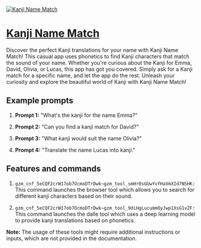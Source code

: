 [![Kanji Name Match](https://files.oaiusercontent.com/file-c8F6qAm59P87xDEJ0qE04Zzu?se=2123-10-18T21%3A46%3A53Z&sp=r&sv=2021-08-06&sr=b&rscc=max-age%3D31536000%2C%20immutable&rscd=attachment%3B%20filename%3Db7375e5f-8b27-4ccf-b682-2690d1fd5d95.png&sig=onjRotpbL1EXzc9pWdhcfTJBF/iQIDqfNBd61NsMnys%3D)](https://chat.openai.com/g/g-ksZPtRij2-kanji-name-match)

# [Kanji Name Match](https://chat.openai.com/g/g-ksZPtRij2-kanji-name-match)

Discover the perfect Kanji translations for your name with Kanji Name Match! This casual app uses phonetics to find Kanji characters that match the sound of your name. Whether you're curious about the Kanji for Emma, David, Olivia, or Lucas, this app has got you covered. Simply ask for a Kanji match for a specific name, and let the app do the rest. Unleash your curiosity and explore the beautiful world of Kanji with Kanji Name Match!

## Example prompts

1. **Prompt 1:** "What's the kanji for the name Emma?"

2. **Prompt 2:** "Can you find a kanji match for David?"

3. **Prompt 3:** "What kanji would suit the name Olivia?"

4. **Prompt 4:** "Translate the name Lucas into kanji."

## Features and commands

1. `gzm_cnf_5eCQF2crW17ob7OcmoDTrDwk~gzm_tool_smHr0sGUwYvfHaVmXId7NSHK:` This command launches the browser tool which allows you to search for different kanji characters based on their sound.

2. `gzm_cnf_5eCQF2crW17ob7OcmoDTrDwk~gzm_tool_9diHgLucummOyJwp1XsG1vZF:` This command launches the dalle tool which uses a deep learning model to provide kanji translations based on phonetics.

**Note:** The usage of these tools might require additional instructions or inputs, which are not provided in the documentation.